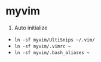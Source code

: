 myvim
=====
1. Auto initialize
- `ln -sf myvim/UltiSnips ~/.vim/`
- `ln -sf myvim/.vimrc ~`
- `ln -sf myvim/.bash_aliases ~`
